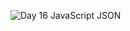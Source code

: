 ![Day 16 JavaScript JSON](https://res.cloudinary.com/dj2j9slz5/image/upload/v1719948583/edulane.co-JavaScript-Basic-Day-16_ssydys.png)